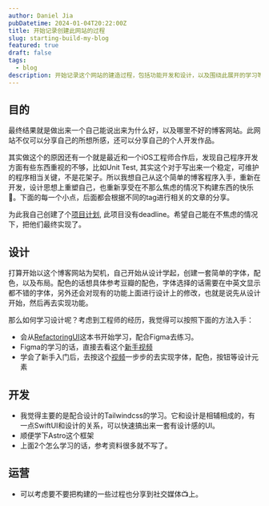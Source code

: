 ```yaml
---
author: Daniel Jia
pubDatetime: 2024-01-04T20:22:00Z
title: 开始记录创建此网站的过程
slug: starting-build-my-blog
featured: true
draft: false
tags:
  - blog
description: 开始记录这个网站的建造过程，包括功能开发和设计，以及围绕此展开的学习等等。
---
```


## 目的

最终结果就是做出来一个自己能说出来为什么好，以及哪里不好的博客网站。此网站不仅可以分享自己的所想所感，还可以分享自己的个人开发作品。

其实做这个的原因还有一个就是最近和一个iOS工程师合作后，发现自己程序开发方面有些东西重视的不够，比如Unit Test, 其实这个对于写出来一个稳定，可维护的程序相当关键，不是花架子。所以我想自己从这个简单的博客程序入手，重新在开发，设计思想上重塑自己，也重新享受在不那么焦虑的情况下构建东西的快乐🎉。下面的每一个小点，后面都会根据不同的tag进行相关的文章的分享。

为此我自己创建了个[项目计划](https://github.com/users/no13bus/projects/6/views/1), 此项目没有deadline。希望自己能在不焦虑的情况下，把他们最终实现了。

## 设计

打算开始以这个博客网站为契机，自己开始从设计学起，创建一套简单的字体，配色，以及布局。配色的话想具体参考豆瓣的配色，字体选择的话需要在中英文显示都不错的字体，另外还会对现有的功能上面进行设计上的修改，也就是说先从设计开始，然后再去实现功能。

那么如何学习设计呢？考虑到工程师的经历，我觉得可以按照下面的方法入手：

- 会从[RefactoringUI](https://www.refactoringui.com)这本书开始学习，配合Figma去练习。
- Figma的学习的话，直接去看这个[新手视频](https://www.youtube.com/watch?v=sEvlKQTx4Tc&t=0s)
- 学会了新手入门后，去按这个[视频](https://www.youtube.com/watch?v=yC0JPJ2Uf6k)一步步的去实现字体，配色，按钮等设计元素

## 开发

- 我觉得主要的是配合设计的Tailwindcss的学习。它和设计是相辅相成的，有一点SwiftUI和设计的关系，可以快速搞出来一套有设计感的UI。
- 顺便学下Astro这个框架
- 上面2个怎么学习的话，参考资料很多就不写了。

## 运营

- 可以考虑要不要把构建的一些过程也分享到社交媒体📺上。
